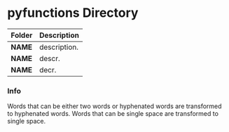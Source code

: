 # pyfunctions Directory

| Folder | Description |
| --- | --- |
| **NAME** | description. |
| **NAME** | descr. |
| **NAME** | decr. |

### Info 

Words that can be either two words or hyphenated words are transformed to hyphenated words. Words that can be single space are transformed to single space.
